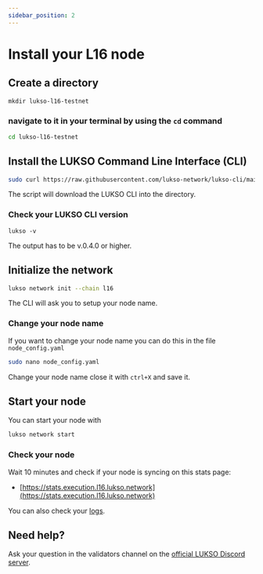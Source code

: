 ```yaml
---
sidebar_position: 2
---
```


# Install your L16 node

## Create a directory

 ```
 mkdir lukso-l16-testnet 
 ```
 
### navigate to it in your terminal by using the `cd` command

```bash
cd lukso-l16-testnet
```

## Install the LUKSO Command Line Interface (CLI)
 
```sh
sudo curl https://raw.githubusercontent.com/lukso-network/lukso-cli/main/install.sh | sudo bash
```

The script will download the LUKSO CLI into the directory.

### Check your LUKSO CLI version

```
lukso -v
```

The output has to be v.0.4.0 or higher.

## Initialize the network

```sh
lukso network init --chain l16
```

The CLI will ask you to setup your node name.

### Change your node name

If you want to change your node name you can do this in the file `node_config.yaml`

```sh
sudo nano node_config.yaml
```

Change your node name close it with `ctrl+X` and save it.

## Start your node

You can start your node with

```sh
lukso network start
```

### Check your node

Wait 10 minutes and check if your node is syncing on this stats page:

- [https://stats.execution.l16.lukso.network](https://stats.execution.l16.lukso.network)

You can also check your [logs](./l16-logs.md).

## Need help?

Ask your question in the validators channel on the [official LUKSO Discord server](https://discord.gg/u7cmyUyw8F).
